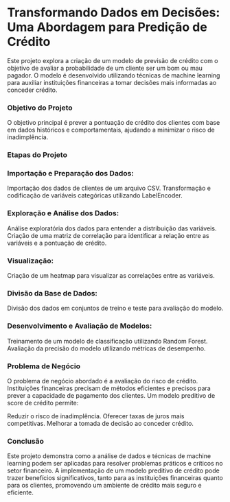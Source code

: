 # Transformando Dados em Decisões: Uma Abordagem para Predição de Crédito

Este projeto explora a criação de um modelo de previsão de crédito com o objetivo de avaliar a probabilidade de um cliente ser um bom ou mau pagador. O modelo é desenvolvido utilizando técnicas de machine learning para auxiliar instituições financeiras a tomar decisões mais informadas ao conceder crédito.

### Objetivo do Projeto

O objetivo principal é prever a pontuação de crédito dos clientes com base em dados históricos e comportamentais, ajudando a minimizar o risco de inadimplência.

### Etapas do Projeto

### Importação e Preparação dos Dados:

Importação dos dados de clientes de um arquivo CSV.
Transformação e codificação de variáveis categóricas utilizando LabelEncoder.

### Exploração e Análise dos Dados:

Análise exploratória dos dados para entender a distribuição das variáveis.
Criação de uma matriz de correlação para identificar a relação entre as variáveis e a pontuação de crédito.

### Visualização:

Criação de um heatmap para visualizar as correlações entre as variáveis.

### Divisão da Base de Dados:

Divisão dos dados em conjuntos de treino e teste para avaliação do modelo.

### Desenvolvimento e Avaliação de Modelos:

Treinamento de um modelo de classificação utilizando Random Forest.
Avaliação da precisão do modelo utilizando métricas de desempenho.

### Problema de Negócio

O problema de negócio abordado é a avaliação do risco de crédito. Instituições financeiras precisam de métodos eficientes e precisos para prever a capacidade de pagamento dos clientes. Um modelo preditivo de score de crédito permite:

Reduzir o risco de inadimplência.
Oferecer taxas de juros mais competitivas.
Melhorar a tomada de decisão ao conceder crédito.

### Conclusão

Este projeto demonstra como a análise de dados e técnicas de machine learning podem ser aplicadas para resolver problemas práticos e críticos no setor financeiro. A implementação de um modelo preditivo de crédito pode trazer benefícios significativos, tanto para as instituições financeiras quanto para os clientes, promovendo um ambiente de crédito mais seguro e eficiente. ​

